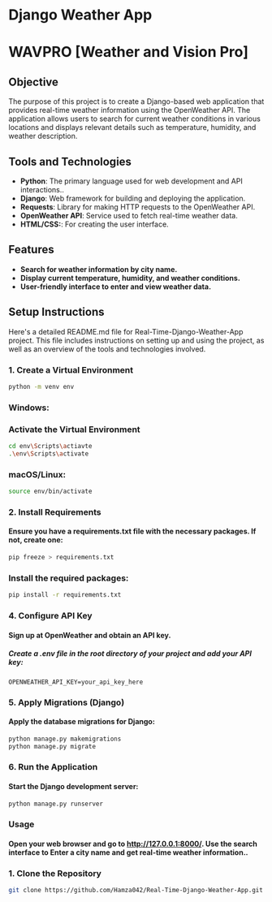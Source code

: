 
# Django Weather App
# WAVPRO [Weather and Vision Pro]

## Objective

The purpose of this project is to create a Django-based web application that provides real-time weather information using the OpenWeather API. The application allows users to search for current weather conditions in various locations and displays relevant details such as temperature, humidity, and weather description.

## Tools and Technologies

- **Python**: The primary language used for web development and API interactions..
- **Django**: Web framework for building and deploying the application.
- **Requests**: Library for making HTTP requests to the OpenWeather API.
- **OpenWeather API**: Service used to fetch real-time weather data.
- **HTML/CSS:**: For creating the user interface.


## Features
- **Search for weather information by city name.**
- **Display current temperature, humidity, and weather conditions.**
- **User-friendly interface to enter and view weather data.**

## Setup Instructions

Here's a detailed README.md file for Real-Time-Django-Weather-App project. This file includes instructions on setting up and using the project, as well as an overview of the tools and technologies involved.


### 1. Create a Virtual Environment
```bash
python -m venv env
```

### Windows:
### Activate the Virtual Environment
```bash
cd env\Scripts\actiavte
.\env\Scripts\activate
```
### macOS/Linux:
```bash
source env/bin/activate
```

### 2. Install Requirements
#### Ensure you have a requirements.txt file with the necessary packages. If not, create one:
```bash
pip freeze > requirements.txt
```
### Install the required packages:
```bash
pip install -r requirements.txt
```

### 4. Configure API Key

#### Sign up at OpenWeather and obtain an API key.

##### Create a .env file in the root directory of your project and add your API key:
```
OPENWEATHER_API_KEY=your_api_key_here
```

### 5. Apply Migrations (Django)
#### Apply the database migrations for Django:
```bash
python manage.py makemigrations
python manage.py migrate
```

### 6. Run the Application
#### Start the Django development server:
```bash
python manage.py runserver
```

### Usage
#### Open your web browser and go to http://127.0.0.1:8000/. Use the search interface to Enter a city name and get real-time weather information..

### 1. Clone the Repository

```bash
git clone https://github.com/Hamza042/Real-Time-Django-Weather-App.git
```





